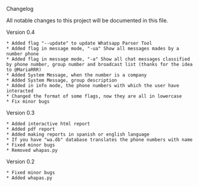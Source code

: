 Changelog

All notable changes to this project will be documented in this file.

Version 0.4

    * Added flag "--update" to update Whatsapp Parser Tool
    * Added flag in message mode, "-ua" Show all messages mades by a number phone
    * Added flag in message mode, "-a" Show all chat messages classified by phone number, group number and broadcast list (thanks for the idea to @MariaRRR)
    * Added System Message, when the number is a company
    * Added System Message, group description
    * Added in info mode, the phone numbers with which the user have interacted
    * Changed the format of some flags, now they are all in lowercase
    * Fix minor bugs
    
Version 0.3

    * Added interactive html report
    * Added pdf report
    * Added making reports in spanish or english language
    * If you have "wa.db" database translates the phone numbers with name 
    * Fixed minor bugs
    * Removed whapas.py 
    
Version 0.2

    * Fixed minor bugs
    * Added whapas.py
